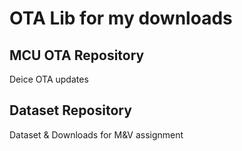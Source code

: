 # OTA Lib for my downloads

## MCU OTA Repository
Deice OTA updates

## Dataset Repository
Dataset & Downloads for M&V assignment
